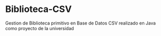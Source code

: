 # Biblioteca-CSV
Gestion de Biblioteca primitivo en Base de Datos CSV realizado en Java como proyecto de la universidad
